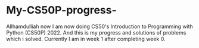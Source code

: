 # My-CS50P-progress-
Allhamdulliah now I am now doing CS50's Introduction to Programming with Python (CS50P) 2022. And this is my progress and solutions of problems which i solved.
Currently I am in week 1 after completing week 0.
